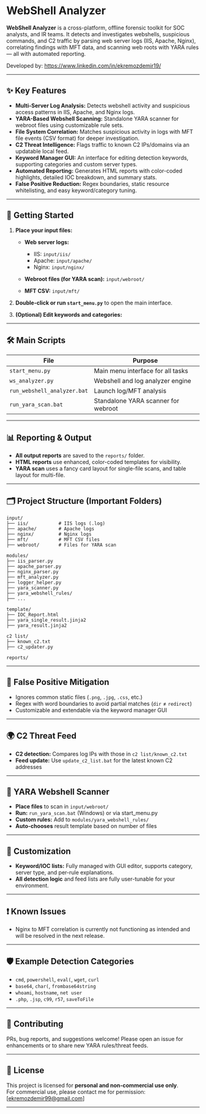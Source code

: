 # WebShell Analyzer

**WebShell Analyzer** is a cross-platform, offline forensic toolkit for SOC analysts, and IR teams. It detects and investigates webshells, suspicious commands, and C2 traffic by parsing web server logs (IIS, Apache, Nginx), correlating findings with MFT data, and scanning web roots with YARA rules — all with automated reporting.

Developed by:
https://www.linkedin.com/in/ekremozdemir19/

---

## ✨ Key Features

* **Multi-Server Log Analysis:**
  Detects webshell activity and suspicious access patterns in IIS, Apache, and Nginx logs.
* **YARA-Based Webshell Scanning:**
  Standalone YARA scanner for webroot files using customizable rule sets.
* **File System Correlation:**
  Matches suspicious activity in logs with MFT file events (CSV format) for deeper investigation.
* **C2 Threat Intelligence:**
  Flags traffic to known C2 IPs/domains via an updatable local feed.
* **Keyword Manager GUI:**
  An interface for editing detection keywords, supporting categories and custom server types.
* **Automated Reporting:**
  Generates HTML reports with color-coded highlights, detailed IOC breakdown, and summary stats.
* **False Positive Reduction:**
  Regex boundaries, static resource whitelisting, and easy keyword/category tuning.

---

## 🚀 Getting Started

1. **Place your input files:**

   * **Web server logs:**

     * IIS: `input/iis/`
     * Apache: `input/apache/`
     * Nginx: `input/nginx/`
   * **Webroot files (for YARA scan):** `input/webroot/`
   * **MFT CSV:** `input/mft/`

2. **Double-click or run `start_menu.py`** to open the main interface.

3. **(Optional) Edit keywords and categories:**

---

## 🛠️ Main Scripts

| File                        | Purpose                             |
| --------------------------- | ----------------------------------- |
| `start_menu.py`             | Main menu interface for all tasks   |
| `ws_analyzer.py`            | Webshell and log analyzer engine    |
| `run_webshell_analyzer.bat` | Launch log/MFT analysis             |
| `run_yara_scan.bat`         | Standalone YARA scanner for webroot |

---

## 📊 Reporting & Output

* **All output reports** are saved to the `reports/` folder.
* **HTML reports** use enhanced, color-coded templates for visibility.
* **YARA scan** uses a fancy card layout for single-file scans, and table layout for multi-file.

---

## 🗂️ Project Structure (Important Folders)

```
input/
├── iis/           # IIS logs (.log)
├── apache/        # Apache logs
├── nginx/         # Nginx logs
├── mft/           # MFT CSV files
├── webroot/       # Files for YARA scan

modules/
├── iis_parser.py
├── apache_parser.py
├── nginx_parser.py
├── mft_analyzer.py
├── logger_helper.py
├── yara_scanner.py
├── yara_webshell_rules/
├── ...

template/
├── IOC_Report.html
├── yara_single_result.jinja2
├── yara_result.jinja2

c2 list/
├── known_c2.txt
├── c2_updater.py

reports/
```

---

## 🧠 False Positive Mitigation

* Ignores common static files (`.png`, `.jpg`, `.css`, etc.)
* Regex with word boundaries to avoid partial matches (`dir` ≠ `redirect`)
* Customizable and extendable via the keyword manager GUI

---

## 🌍 C2 Threat Feed

* **C2 detection:**
  Compares log IPs with those in `c2 list/known_c2.txt`
* **Feed update:**
  Use `update_c2_list.bat` for the latest known C2 addresses

---

## 🧪 YARA Webshell Scanner

* **Place files** to scan in `input/webroot/`
* **Run:**
  `run_yara_scan.bat` (Windows) or via start_menu.py
* **Custom rules:**
  Add to `modules/yara_webshell_rules/`
* **Auto-chooses** result template based on number of files

---

## 📝 Customization

* **Keyword/IOC lists:**
  Fully managed with GUI editor, supports category, server type, and per-rule explanations.
* **All detection logic** and feed lists are fully user-tunable for your environment.

---

## ❗ Known Issues

* Nginx to MFT correlation is currently not functioning as intended and will be resolved in the next release.

---

## 🛡️ Example Detection Categories

* `cmd`, `powershell`, `eval(`, `wget`, `curl`
* `base64`, `char(`, `frombase64string`
* `whoami`, `hostname`, `net user`
* `.php`, `.jsp`, `c99`, `r57`, `saveToFile`

---

## 🤝 Contributing

PRs, bug reports, and suggestions welcome!
Please open an issue for enhancements or to share new YARA rules/threat feeds.

---

## 📄 License

This project is licensed for **personal and non-commercial use only**.  
For commercial use, please contact me for permission: [ekremozdemir99@gmail.com]


---
